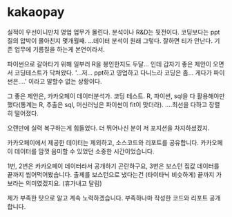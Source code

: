 # kakaopay

실적이 우선이니만치 영업 업무가 몰린다. 분석이나 R&D는 뒷전이다. 코딩보다는 ppt질의 압박이 몰아친지 몇개월째. ...데이터 분석이 원래 그렇다. 잘하면 티가 안난다. 기존 업무에 기름칠을 하는게 본연이라서.

파이썬으로 갈아타기 위해 일부러 R을 봉인한지도 두달... 인데 갑자기 좋은 제안이 오면서 코딩테스트가 닥쳐왔다. '...저... ppt하고 영업하고 다니느라 코딩은 좀... 게다가 파이썬은....' 이라고 말할수 없는 상황이다.

그 좋은 제안은, 카카오페이 데이터분석가. 코딩 테스트. R, 파이썬, sql을 다 활용해야만 했다(통계는 R, 추출은 sql, 머신러닝은 파이썬이 fit이 맞더라). ....최선을 다하고 장렬히 떨어졌다.

오랜만에 실력 복구하는게 힘들었다. 더 뛰어나신 분이 저 포지션을 차지하셨겠지.

카카오페이에서 제공한 데이터는 제외하고, 소스코드와 리포트를 공유합니다. 카카오페이 데이터를 맘껏 음미할 수 있었던 소중한 시간이었습니다.

1번, 2번은 카카오페이 데이터라서 공개하기 곤란하구요, 3번은 보스턴 집값 데이터를 끝까지 씹어먹어봤습니다. 출제를 보스턴으로 냈다는건 (타이타닉 비슷하게) 끝까지 가보라는 의미였겠지요. (휴가내고 달림)

제가 부족한 탓으로 알고 계속 노력하겠습니다. 부족하나마 작성한 코드와 리포트 공개합니다.
